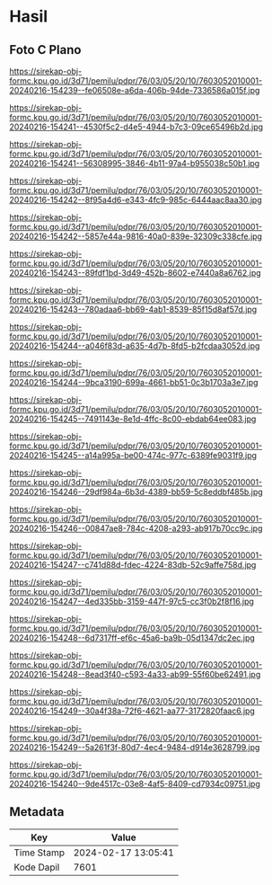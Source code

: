 # Hasil

## Foto C Plano

https://sirekap-obj-formc.kpu.go.id/3d71/pemilu/pdpr/76/03/05/20/10/7603052010001-20240216-154239--fe06508e-a6da-406b-94de-7336586a015f.jpg

https://sirekap-obj-formc.kpu.go.id/3d71/pemilu/pdpr/76/03/05/20/10/7603052010001-20240216-154241--4530f5c2-d4e5-4944-b7c3-09ce65496b2d.jpg

https://sirekap-obj-formc.kpu.go.id/3d71/pemilu/pdpr/76/03/05/20/10/7603052010001-20240216-154241--56308995-3846-4b11-97a4-b955038c50b1.jpg

https://sirekap-obj-formc.kpu.go.id/3d71/pemilu/pdpr/76/03/05/20/10/7603052010001-20240216-154242--8f95a4d6-e343-4fc9-985c-6444aac8aa30.jpg

https://sirekap-obj-formc.kpu.go.id/3d71/pemilu/pdpr/76/03/05/20/10/7603052010001-20240216-154242--5857e44a-9816-40a0-839e-32309c338cfe.jpg

https://sirekap-obj-formc.kpu.go.id/3d71/pemilu/pdpr/76/03/05/20/10/7603052010001-20240216-154243--89fdf1bd-3d49-452b-8602-e7440a8a6762.jpg

https://sirekap-obj-formc.kpu.go.id/3d71/pemilu/pdpr/76/03/05/20/10/7603052010001-20240216-154243--780adaa6-bb69-4ab1-8539-85f15d8af57d.jpg

https://sirekap-obj-formc.kpu.go.id/3d71/pemilu/pdpr/76/03/05/20/10/7603052010001-20240216-154244--a046f83d-a635-4d7b-8fd5-b2fcdaa3052d.jpg

https://sirekap-obj-formc.kpu.go.id/3d71/pemilu/pdpr/76/03/05/20/10/7603052010001-20240216-154244--9bca3190-699a-4661-bb51-0c3b1703a3e7.jpg

https://sirekap-obj-formc.kpu.go.id/3d71/pemilu/pdpr/76/03/05/20/10/7603052010001-20240216-154245--7491143e-8e1d-4ffc-8c00-ebdab64ee083.jpg

https://sirekap-obj-formc.kpu.go.id/3d71/pemilu/pdpr/76/03/05/20/10/7603052010001-20240216-154245--a14a995a-be00-474c-977c-6389fe9031f9.jpg

https://sirekap-obj-formc.kpu.go.id/3d71/pemilu/pdpr/76/03/05/20/10/7603052010001-20240216-154246--29df984a-6b3d-4389-bb59-5c8eddbf485b.jpg

https://sirekap-obj-formc.kpu.go.id/3d71/pemilu/pdpr/76/03/05/20/10/7603052010001-20240216-154246--00847ae8-784c-4208-a293-ab917b70cc9c.jpg

https://sirekap-obj-formc.kpu.go.id/3d71/pemilu/pdpr/76/03/05/20/10/7603052010001-20240216-154247--c741d88d-fdec-4224-83db-52c9affe758d.jpg

https://sirekap-obj-formc.kpu.go.id/3d71/pemilu/pdpr/76/03/05/20/10/7603052010001-20240216-154247--4ed335bb-3159-447f-97c5-cc3f0b2f8f16.jpg

https://sirekap-obj-formc.kpu.go.id/3d71/pemilu/pdpr/76/03/05/20/10/7603052010001-20240216-154248--6d7317ff-ef6c-45a6-ba9b-05d1347dc2ec.jpg

https://sirekap-obj-formc.kpu.go.id/3d71/pemilu/pdpr/76/03/05/20/10/7603052010001-20240216-154248--8ead3f40-c593-4a33-ab99-55f60be62491.jpg

https://sirekap-obj-formc.kpu.go.id/3d71/pemilu/pdpr/76/03/05/20/10/7603052010001-20240216-154249--30a4f38a-72f6-4621-aa77-3172820faac6.jpg

https://sirekap-obj-formc.kpu.go.id/3d71/pemilu/pdpr/76/03/05/20/10/7603052010001-20240216-154249--5a261f3f-80d7-4ec4-9484-d914e3628799.jpg

https://sirekap-obj-formc.kpu.go.id/3d71/pemilu/pdpr/76/03/05/20/10/7603052010001-20240216-154240--9de4517c-03e8-4af5-8409-cd7934c09751.jpg


## Metadata

| Key        | Value               |
| ---------- | ------------------- |
| Time Stamp | 2024-02-17 13:05:41 |
| Kode Dapil | 7601                |



